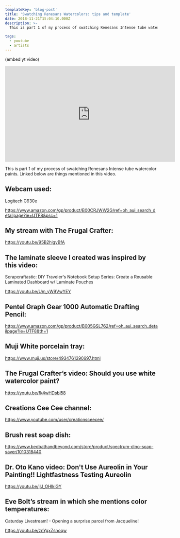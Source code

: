 ```yaml
---
templateKey: 'blog-post'
title: 'Swatching Renesans Watercolors: tips and template'
date: 2018-11-21T15:04:10.000Z
description: >-
  This is part 1 of my process of swatching Renesans Intense tube watercolor paints. Linked below are things mentioned in this video. 

tags:
  - youtube
  - artists
---
```


(embed yt video)

<iframe width="560" height="315" src="https://www.youtube.com/embed/hDk0wAN_hAc" frameborder="0" allow="accelerometer; autoplay; encrypted-media; gyroscope; picture-in-picture" allowfullscreen></iframe>

This is part 1 of my process of swatching Renesans Intense tube watercolor paints.   Linked below are things mentioned in this video. 

## Webcam used:
Logitech C930e

https://www.amazon.com/gp/product/B00CRJWW2G/ref=oh_aui_search_detailpage?ie=UTF8&psc=1

## My stream with The Frugal Crafter:
https://youtu.be/95B2hlgvBfA

## The laminate sleeve I created was inspired by this video:
Scrapcraftastic: DIY Traveler's Notebook Setup Series: Create a Reusable Laminated Dashboard w/ Laminate Pouches

https://youtu.be/Um_yW9VwYEY

## Pentel Graph Gear 1000 Automatic Drafting Pencil:
https://www.amazon.com/gp/product/B005GSL762/ref=oh_aui_search_detailpage?ie=UTF8&th=1

## Muji White porcelain tray:
https://www.muji.us/store/4934761390697.html

## The Frugal Crafter’s video:  Should you use white watercolor paint?
https://youtu.be/fk4wHDsbl58

## Creations Cee Cee channel:  
https://www.youtube.com/user/creationsceecee/

## Brush rest soap dish:
https://www.bedbathandbeyond.com/store/product/spectrum-dino-soap-saver/1010318440

## Dr. Oto Kano video:  Don't Use Aureolin in Your Painting!! Lightfastness Testing Aureolin
https://youtu.be/jIJ_OHlkiGY

## Eve Bolt’s stream in which she mentions color temperatures:  
Caturday Livestream! - Opening a surprise parcel from Jacqueline! 

https://youtu.be/znYgxZsnoqw
